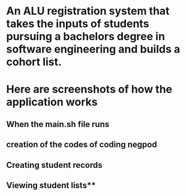 # An ALU registration system that takes the inputs of students pursuing a bachelors degree in software engineering and builds a cohort list.

# Here are screenshots of how the application works

## When the main.sh file runs

## creation of the codes of coding negpod

## Creating student records


## Viewing student lists**

